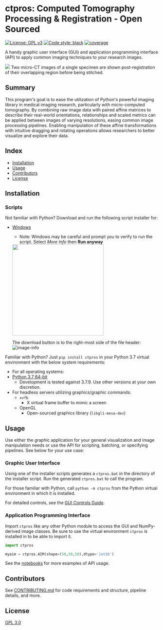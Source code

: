 # ctpros: Computed Tomography Processing & Registration - Open Sourced <!-- omit in toc -->
[![License: GPL v3](https://img.shields.io/badge/License-GPLv3-blue.svg)](https://www.gnu.org/licenses/gpl-3.0)
[![Code style: black](https://img.shields.io/badge/code%20style-black-000000.svg)](https://github.com/psf/black)
[![coverage](http://gitlab.com/caosuna/ctpros/-/jobs/artifacts/master/raw/.test_results/coverage.svg?job=coverage)](https://gitlab.com/caosuna/ctpros/-/jobs/artifacts/master/file/.test_results/coverage_html/index.html?job=coverage)

A handy graphic user interface (GUI) and application programming interface (API) to apply common imaging techniques to your research images.

<img src="docs/images/guiexample.png">
Two micro-CT images of a single specimen are shown post-registration of their overlapping region before being stitched.

## Summary <!-- omit in toc -->
This program's goal is to ease the utilization of Python's powerful imaging library in medical imaging research, particularly with micro-computed tomography. By combining raw image data with paired affine matrices to describe their real-world orientations, relationships and scaled metrics can be applied between images of varying resolutions, easing common image processing pipelines. Enabling manipulation of these affine transformations with intuitive dragging and rotating operations allows researchers to better visualize and explore their data.
## Index <!-- omit in toc -->
- [Installation](#installation)
- [Usage](#usage)
- [Contributors](#contributors)
- [License](#license)

## Installation
###  Scripts <!-- omit in toc -->
Not familiar with Python? Download and run the following script installer for:
  
- [Windows](bin/ctpros_wininstaller.bat)
  - Note: Windows may be careful and prompt you to verify to run the script. Select _More Info_ then **Run anyway**
  <img src = "docs/images/winsafety.PNG" width=300>

  The download button is to the right-most side of the file header:
  ![image-info](docs/images/download_script.PNG)

Familiar with Python? Just `pip install ctpros` in your Python 3.7 virtual environment with the below system requirements:
- For all operating systems:
- [Python 3.7 64-bit](https://www.python.org/downloads/release/python-379/)
  - Development is tested against 3.7.9. Use other versions at your own discretion.
- For headless servers utilizing graphics/graphic commands:
  - `xvfb`
    - X virtual frame buffer to mimic a screen
  - OpenGL
    - Open-sourced graphics library (`libgl1-mesa-dev`)
  
##  Usage
Use either the graphic application for your general visualization and image manipulation needs or use the API for scripting, batching, or specifying pipelines. See below for your use case:

### Graphic User Interface <!-- omit in toc -->
Using one of the installer scripts generates a `ctpros.bat` in the directory of the installer script. Run the generated `ctpros.bat` to call the program.

For those familiar with Python, call `python -m ctpros` from the Python virtual environment in which it is installed.

For detailed controls, see the [GUI Controls Guide](docs/helpme_guicontrols.md).

### Application Programming Interface <!-- omit in toc -->
Import `ctpros` like any other Python module to access the GUI and NumPy-derived image classes. Be sure to use the virtual environment `ctpros` is installed in to be able to import it.
```python
import ctpros

myaim = ctpros.AIM(shape=(50,50,50),dtype='int16')
```
See the [notebooks](notebooks/notebooks.MD) for more examples of API usage.

## Contributors
See [CONTRIBUTING.md](CONTRIBUTING.md) for code requirements and structure, pipeline details, and more.

## License
[GPL 3.0](LICENSE.txt)
